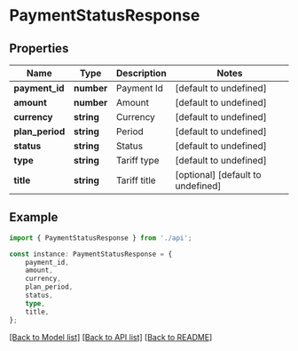 # PaymentStatusResponse


## Properties

Name | Type | Description | Notes
------------ | ------------- | ------------- | -------------
**payment_id** | **number** | Payment Id | [default to undefined]
**amount** | **number** | Amount | [default to undefined]
**currency** | **string** | Currency | [default to undefined]
**plan_period** | **string** | Period | [default to undefined]
**status** | **string** | Status | [default to undefined]
**type** | **string** | Tariff type | [default to undefined]
**title** | **string** | Tariff title | [optional] [default to undefined]

## Example

```typescript
import { PaymentStatusResponse } from './api';

const instance: PaymentStatusResponse = {
    payment_id,
    amount,
    currency,
    plan_period,
    status,
    type,
    title,
};
```

[[Back to Model list]](../README.md#documentation-for-models) [[Back to API list]](../README.md#documentation-for-api-endpoints) [[Back to README]](../README.md)

